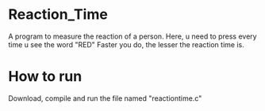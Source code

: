 # Reaction_Time
A program to measure the reaction of a person.
Here, u need to press <space-bar> every time u see the word "RED" 
Faster you do, the lesser the reaction time is.
  
# How to run
  Download, compile and run the file named "reactiontime.c"
